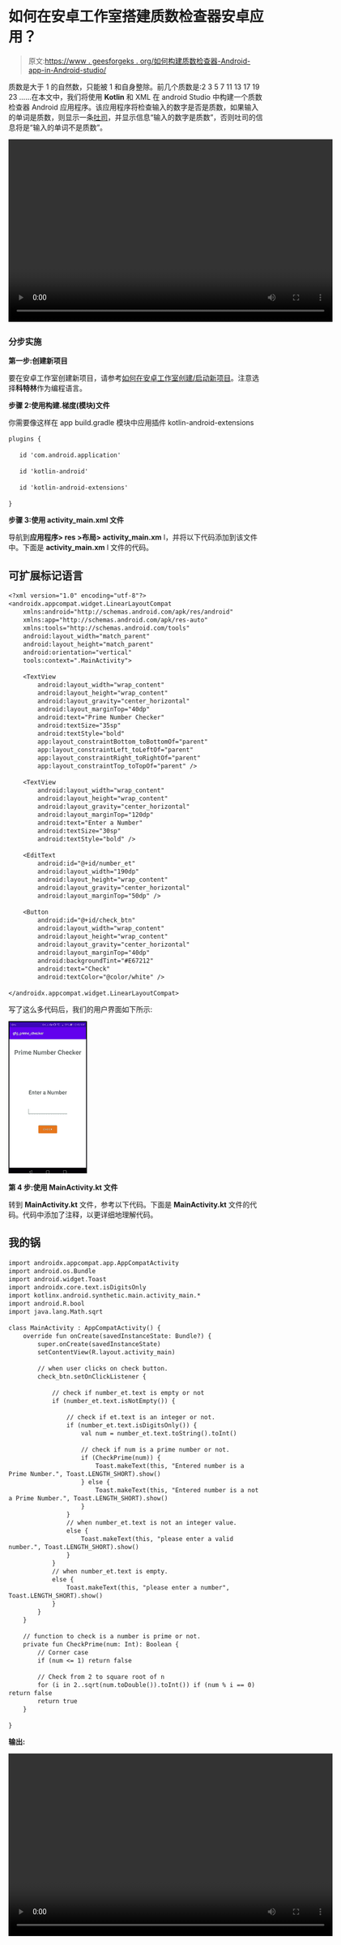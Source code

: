 # 如何在安卓工作室搭建质数检查器安卓应用？

> 原文:[https://www . geesforgeks . org/如何构建质数检查器-Android-app-in-Android-studio/](https://www.geeksforgeeks.org/how-to-build-a-prime-number-checker-android-app-in-android-studio/)

质数是大于 1 的自然数，只能被 1 和自身整除。前几个质数是:2 3 5 7 11 13 17 19 23 ……在本文中，我们将使用 **Kotlin** 和 XML 在 android Studio 中构建一个质数检查器 Android 应用程序。该应用程序将检查输入的数字是否是质数，如果输入的单词是质数，则显示一条[吐司](https://www.geeksforgeeks.org/android-what-is-toast-and-how-to-use-it-with-examples/)，并显示信息“输入的数字是质数”，否则吐司的信息将是“输入的单词不是质数”。

<video class="wp-video-shortcode" id="video-681561-1" width="640" height="360" preload="metadata" controls=""><source type="video/mp4" src="https://media.geeksforgeeks.org/wp-content/uploads/20210911035743/WhatsApp-Video-2021-09-11-at-3.45.11-AM.mp4?_=1">[https://media.geeksforgeeks.org/wp-content/uploads/20210911035743/WhatsApp-Video-2021-09-11-at-3.45.11-AM.mp4](https://media.geeksforgeeks.org/wp-content/uploads/20210911035743/WhatsApp-Video-2021-09-11-at-3.45.11-AM.mp4)</video>

### **分步实施**

**第一步:创建新项目**

要在安卓工作室创建新项目，请参考[如何在安卓工作室创建/启动新项目](https://www.geeksforgeeks.org/android-how-to-create-start-a-new-project-in-android-studio/)。注意选择**科特林**作为编程语言。

**步骤 2:使用构建.梯度(模块)文件**

你需要像这样在 app build.gradle 模块中应用插件 kotlin-android-extensions

```
plugins {

   id 'com.android.application'

   id 'kotlin-android'

   id 'kotlin-android-extensions'

}
```

**步骤 3:使用 activity_main.xml 文件**

导航到**应用程序> res >布局> activity_main.xm** l，并将以下代码添加到该文件中。下面是 **activity_main.xm** l 文件的代码。

## 可扩展标记语言

```
<?xml version="1.0" encoding="utf-8"?>
<androidx.appcompat.widget.LinearLayoutCompat
    xmlns:android="http://schemas.android.com/apk/res/android"
    xmlns:app="http://schemas.android.com/apk/res-auto"
    xmlns:tools="http://schemas.android.com/tools"
    android:layout_width="match_parent"
    android:layout_height="match_parent"
    android:orientation="vertical"
    tools:context=".MainActivity">

    <TextView
        android:layout_width="wrap_content"
        android:layout_height="wrap_content"
        android:layout_gravity="center_horizontal"
        android:layout_marginTop="40dp"
        android:text="Prime Number Checker"
        android:textSize="35sp"
        android:textStyle="bold"
        app:layout_constraintBottom_toBottomOf="parent"
        app:layout_constraintLeft_toLeftOf="parent"
        app:layout_constraintRight_toRightOf="parent"
        app:layout_constraintTop_toTopOf="parent" />

    <TextView
        android:layout_width="wrap_content"
        android:layout_height="wrap_content"
        android:layout_gravity="center_horizontal"
        android:layout_marginTop="120dp"
        android:text="Enter a Number"
        android:textSize="30sp"
        android:textStyle="bold" />

    <EditText
        android:id="@+id/number_et"
        android:layout_width="190dp"
        android:layout_height="wrap_content"
        android:layout_gravity="center_horizontal"
        android:layout_marginTop="50dp" />

    <Button
        android:id="@+id/check_btn"
        android:layout_width="wrap_content"
        android:layout_height="wrap_content"
        android:layout_gravity="center_horizontal"
        android:layout_marginTop="40dp"
        android:backgroundTint="#E67212"
        android:text="Check"
        android:textColor="@color/white" />

</androidx.appcompat.widget.LinearLayoutCompat>
```

写了这么多代码后，我们的用户界面如下所示:

![](img/385b8baf39603986ead340f7fa726a56.png)

**第 4 步:使用 MainActivity.kt 文件**

转到 **MainActivity.kt** 文件，参考以下代码。下面是 **MainActivity.kt** 文件的代码。代码中添加了注释，以更详细地理解代码。

## 我的锅

```
import androidx.appcompat.app.AppCompatActivity
import android.os.Bundle
import android.widget.Toast
import androidx.core.text.isDigitsOnly
import kotlinx.android.synthetic.main.activity_main.*
import android.R.bool
import java.lang.Math.sqrt

class MainActivity : AppCompatActivity() {
    override fun onCreate(savedInstanceState: Bundle?) {
        super.onCreate(savedInstanceState)
        setContentView(R.layout.activity_main)

        // when user clicks on check button.
        check_btn.setOnClickListener {

            // check if number_et.text is empty or not
            if (number_et.text.isNotEmpty()) {

                // check if et.text is an integer or not.
                if (number_et.text.isDigitsOnly()) {
                    val num = number_et.text.toString().toInt()

                    // check if num is a prime number or not.
                    if (CheckPrime(num)) {
                        Toast.makeText(this, "Entered number is a Prime Number.", Toast.LENGTH_SHORT).show()
                    } else {
                        Toast.makeText(this, "Entered number is a not a Prime Number.", Toast.LENGTH_SHORT).show()
                    }
                }
                // when number_et.text is not an integer value.
                else {
                    Toast.makeText(this, "please enter a valid number.", Toast.LENGTH_SHORT).show()
                }
            }
            // when number_et.text is empty.
            else {
                Toast.makeText(this, "please enter a number", Toast.LENGTH_SHORT).show()
            }
        }
    }

    // function to check is a number is prime or not.
    private fun CheckPrime(num: Int): Boolean {
        // Corner case
        if (num <= 1) return false

        // Check from 2 to square root of n
        for (i in 2..sqrt(num.toDouble()).toInt()) if (num % i == 0) return false
        return true
    }

}
```

**输出:**

<video class="wp-video-shortcode" id="video-681561-2" width="640" height="360" preload="metadata" controls=""><source type="video/mp4" src="https://media.geeksforgeeks.org/wp-content/uploads/20210911035743/WhatsApp-Video-2021-09-11-at-3.45.11-AM.mp4?_=2">[https://media.geeksforgeeks.org/wp-content/uploads/20210911035743/WhatsApp-Video-2021-09-11-at-3.45.11-AM.mp4](https://media.geeksforgeeks.org/wp-content/uploads/20210911035743/WhatsApp-Video-2021-09-11-at-3.45.11-AM.mp4)</video>